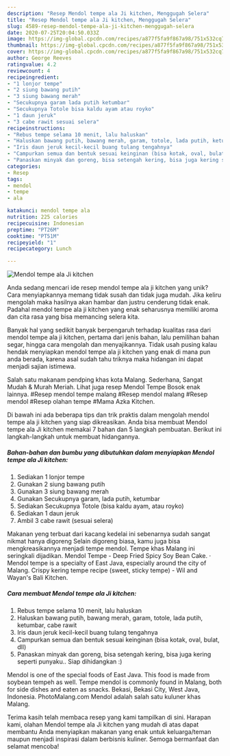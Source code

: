 ```yaml
---
description: "Resep Mendol tempe ala Ji kitchen, Menggugah Selera"
title: "Resep Mendol tempe ala Ji kitchen, Menggugah Selera"
slug: 4589-resep-mendol-tempe-ala-ji-kitchen-menggugah-selera
date: 2020-07-25T20:04:50.033Z
image: https://img-global.cpcdn.com/recipes/a877f5fa9f867a98/751x532cq70/mendol-tempe-ala-ji-kitchen-foto-resep-utama.jpg
thumbnail: https://img-global.cpcdn.com/recipes/a877f5fa9f867a98/751x532cq70/mendol-tempe-ala-ji-kitchen-foto-resep-utama.jpg
cover: https://img-global.cpcdn.com/recipes/a877f5fa9f867a98/751x532cq70/mendol-tempe-ala-ji-kitchen-foto-resep-utama.jpg
author: George Reeves
ratingvalue: 4.2
reviewcount: 4
recipeingredient:
- "1 lonjor tempe"
- "2 siung bawang putih"
- "3 siung bawang merah"
- "Secukupnya garam lada putih ketumbar"
- "Secukupnya Totole bisa kaldu ayam atau royko"
- "1 daun jeruk"
- "3 cabe rawit sesuai selera"
recipeinstructions:
- "Rebus tempe selama 10 menit, lalu haluskan"
- "Haluskan bawang putih, bawang merah, garam, totole, lada putih, ketumbar, cabe rawit"
- "Iris daun jeruk kecil-kecil buang tulang tengahnya"
- "Campurkan semua dan bentuk sesuai keinginan (bisa kotak, oval, bulat, dll)"
- "Panaskan minyak dan goreng, bisa setengah kering, bisa juga kering seperti punyaku.. Siap dihidangkan :)"
categories:
- Resep
tags:
- mendol
- tempe
- ala

katakunci: mendol tempe ala 
nutrition: 225 calories
recipecuisine: Indonesian
preptime: "PT26M"
cooktime: "PT51M"
recipeyield: "1"
recipecategory: Lunch

---
```



![Mendol tempe ala Ji kitchen](https://img-global.cpcdn.com/recipes/a877f5fa9f867a98/751x532cq70/mendol-tempe-ala-ji-kitchen-foto-resep-utama.jpg)

Anda sedang mencari ide resep mendol tempe ala ji kitchen yang unik? Cara menyiapkannya memang tidak susah dan tidak juga mudah. Jika keliru mengolah maka hasilnya akan hambar dan justru cenderung tidak enak. Padahal mendol tempe ala ji kitchen yang enak seharusnya memiliki aroma dan cita rasa yang bisa memancing selera kita.

Banyak hal yang sedikit banyak berpengaruh terhadap kualitas rasa dari mendol tempe ala ji kitchen, pertama dari jenis bahan, lalu pemilihan bahan segar, hingga cara mengolah dan menyajikannya. Tidak usah pusing kalau hendak menyiapkan mendol tempe ala ji kitchen yang enak di mana pun anda berada, karena asal sudah tahu triknya maka hidangan ini dapat menjadi sajian istimewa.

Salah satu makanam pendping khas kota Malang. Sederhana, Sangat Mudah &amp; Murah Meriah. Lihat juga resep Mendol Tempe Bosok enak lainnya. #Resep mendol tempe malang #Resep mendol malang #Resep mendol #Resep olahan tempe #Mama Azka Kitchen.


Di bawah ini ada beberapa tips dan trik praktis dalam mengolah mendol tempe ala ji kitchen yang siap dikreasikan. Anda bisa membuat Mendol tempe ala Ji kitchen memakai 7 bahan dan 5 langkah pembuatan. Berikut ini langkah-langkah untuk membuat hidangannya.

<!--inarticleads1-->

##### Bahan-bahan dan bumbu yang dibutuhkan dalam menyiapkan Mendol tempe ala Ji kitchen:

1. Sediakan 1 lonjor tempe
1. Gunakan 2 siung bawang putih
1. Gunakan 3 siung bawang merah
1. Gunakan Secukupnya garam, lada putih, ketumbar
1. Sediakan Secukupnya Totole (bisa kaldu ayam, atau royko)
1. Sediakan 1 daun jeruk
1. Ambil 3 cabe rawit (sesuai selera)


Makanan yeng terbuat dari kacang kedelai ini sebenarnya sudah sangat nikmat hanya digoreng Selain digoreng biasa, kamu juga bisa mengkreasikannya menjadi tempe mendol. Tempe khas Malang ini seringkali dijadikan. Mendol Tempe - Deep Fried Spicy Soy Bean Cake. · Mendol tempe is a specialty of East Java, especially around the city of Malang. Crispy kering tempe recipe (sweet, sticky tempe) - Wil and Wayan&#39;s Bali Kitchen. 

<!--inarticleads2-->

##### Cara membuat Mendol tempe ala Ji kitchen:

1. Rebus tempe selama 10 menit, lalu haluskan
1. Haluskan bawang putih, bawang merah, garam, totole, lada putih, ketumbar, cabe rawit
1. Iris daun jeruk kecil-kecil buang tulang tengahnya
1. Campurkan semua dan bentuk sesuai keinginan (bisa kotak, oval, bulat, dll)
1. Panaskan minyak dan goreng, bisa setengah kering, bisa juga kering seperti punyaku.. Siap dihidangkan :)


Mendol is one of the special foods of East Java. This food is made from soybean tempeh as well. Tempe mendol is commonly found in Malang, both for side dishes and eaten as snacks. Bekasi, Bekasi City, West Java, Indonesia. PhotoMalang.com Mendol adalah salah satu kuluner khas Malang. 

Terima kasih telah membaca resep yang kami tampilkan di sini. Harapan kami, olahan Mendol tempe ala Ji kitchen yang mudah di atas dapat membantu Anda menyiapkan makanan yang enak untuk keluarga/teman maupun menjadi inspirasi dalam berbisnis kuliner. Semoga bermanfaat dan selamat mencoba!
